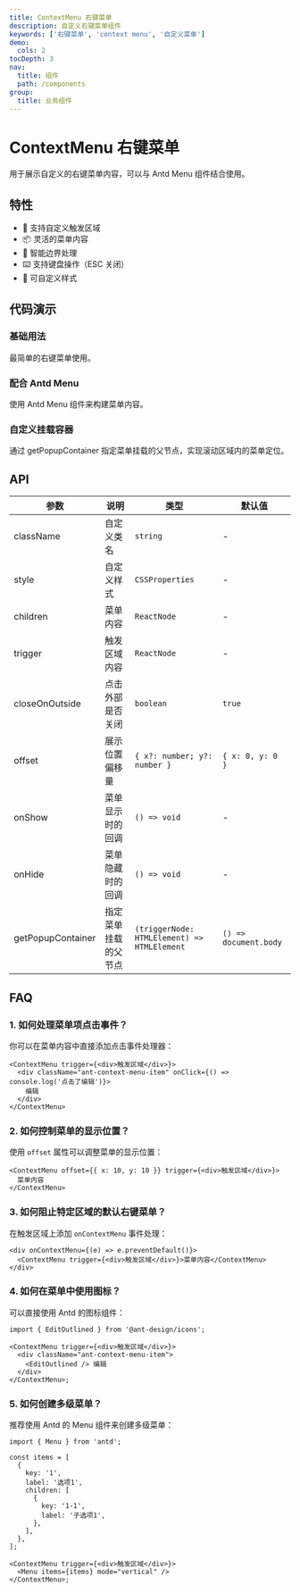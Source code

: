 ```yaml
---
title: ContextMenu 右键菜单
description: 自定义右键菜单组件
keywords: ['右键菜单', 'context menu', '自定义菜单']
demo:
  cols: 2
tocDepth: 3
nav:
  title: 组件
  path: /components
group:
  title: 业务组件
---
```


# ContextMenu 右键菜单

用于展示自定义的右键菜单内容，可以与 Antd Menu 组件结合使用。

## 特性

- 🎯 支持自定义触发区域
- 📦 灵活的菜单内容
- 🔄 智能边界处理
- ⌨️ 支持键盘操作（ESC 关闭）
- 🎨 可自定义样式

## 代码演示

### 基础用法

最简单的右键菜单使用。

<code src="./demos/demo1.tsx"></code>

### 配合 Antd Menu

使用 Antd Menu 组件来构建菜单内容。

<code src="./demos/demo2.tsx"></code>

### 自定义挂载容器

通过 getPopupContainer 指定菜单挂载的父节点，实现滚动区域内的菜单定位。

<code src="./demos/demo3.tsx"></code>

## API

| 参数              | 说明                 | 类型                                        | 默认值                |
| ----------------- | -------------------- | ------------------------------------------- | --------------------- |
| className         | 自定义类名           | `string`                                    | -                     |
| style             | 自定义样式           | `CSSProperties`                             | -                     |
| children          | 菜单内容             | `ReactNode`                                 | -                     |
| trigger           | 触发区域内容         | `ReactNode`                                 | -                     |
| closeOnOutside    | 点击外部是否关闭     | `boolean`                                   | `true`                |
| offset            | 展示位置偏移量       | `{ x?: number; y?: number }`                | `{ x: 0, y: 0 }`      |
| onShow            | 菜单显示时的回调     | `() => void`                                | -                     |
| onHide            | 菜单隐藏时的回调     | `() => void`                                | -                     |
| getPopupContainer | 指定菜单挂载的父节点 | `(triggerNode: HTMLElement) => HTMLElement` | `() => document.body` |

## FAQ

### 1. 如何处理菜单项点击事件？

你可以在菜单内容中直接添加点击事件处理器：

```tsx | pure
<ContextMenu trigger={<div>触发区域</div>}>
  <div className="ant-context-menu-item" onClick={() => console.log('点击了编辑')}>
    编辑
  </div>
</ContextMenu>
```

### 2. 如何控制菜单的显示位置？

使用 `offset` 属性可以调整菜单的显示位置：

```tsx | pure
<ContextMenu offset={{ x: 10, y: 10 }} trigger={<div>触发区域</div>}>
  菜单内容
</ContextMenu>
```

### 3. 如何阻止特定区域的默认右键菜单？

在触发区域上添加 `onContextMenu` 事件处理：

```tsx | pure
<div onContextMenu={(e) => e.preventDefault()}>
  <ContextMenu trigger={<div>触发区域</div>}>菜单内容</ContextMenu>
</div>
```

### 4. 如何在菜单中使用图标？

可以直接使用 Antd 的图标组件：

```tsx | pure
import { EditOutlined } from '@ant-design/icons';

<ContextMenu trigger={<div>触发区域</div>}>
  <div className="ant-context-menu-item">
    <EditOutlined /> 编辑
  </div>
</ContextMenu>;
```

### 5. 如何创建多级菜单？

推荐使用 Antd 的 Menu 组件来创建多级菜单：

```tsx | pure
import { Menu } from 'antd';

const items = [
  {
    key: '1',
    label: '选项1',
    children: [
      {
        key: '1-1',
        label: '子选项1',
      },
    ],
  },
];

<ContextMenu trigger={<div>触发区域</div>}>
  <Menu items={items} mode="vertical" />
</ContextMenu>;
```
